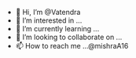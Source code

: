 - 👋 Hi, I’m @Vatendra
- 👀 I’m interested in ...
- 🌱 I’m currently learning ...
- 💞️ I’m looking to collaborate on ...
- 📫 How to reach me ...@mishraA16

<!---
Vatendra/Vatendra is a ✨ special ✨ repository because its `README.md` (this file) appears on your GitHub profile.
You can click the Preview link to take a look at your changes.
--->
